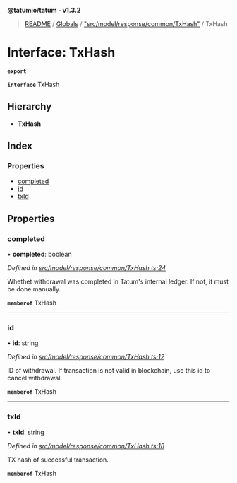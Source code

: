 **@tatumio/tatum - v1.3.2**

> [README](../README.md) / [Globals](../globals.md) / ["src/model/response/common/TxHash"](../modules/_src_model_response_common_txhash_.md) / TxHash

# Interface: TxHash

**`export`** 

**`interface`** TxHash

## Hierarchy

* **TxHash**

## Index

### Properties

* [completed](_src_model_response_common_txhash_.txhash.md#completed)
* [id](_src_model_response_common_txhash_.txhash.md#id)
* [txId](_src_model_response_common_txhash_.txhash.md#txid)

## Properties

### completed

•  **completed**: boolean

*Defined in [src/model/response/common/TxHash.ts:24](https://github.com/tatumio/tatum-js/blob/b9ab1e4/src/model/response/common/TxHash.ts#L24)*

Whethet withdrawal was completed in Tatum's internal ledger. If not, it must be done manually.

**`memberof`** TxHash

___

### id

•  **id**: string

*Defined in [src/model/response/common/TxHash.ts:12](https://github.com/tatumio/tatum-js/blob/b9ab1e4/src/model/response/common/TxHash.ts#L12)*

ID of withdrawal. If transaction is not valid in blockchain, use this id to cancel withdrawal.

**`memberof`** TxHash

___

### txId

•  **txId**: string

*Defined in [src/model/response/common/TxHash.ts:18](https://github.com/tatumio/tatum-js/blob/b9ab1e4/src/model/response/common/TxHash.ts#L18)*

TX hash of successful transaction.

**`memberof`** TxHash

